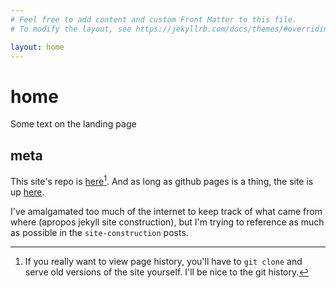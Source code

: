 ```yaml
---
# Feel free to add content and custom Front Matter to this file.
# To modify the layout, see https://jekyllrb.com/docs/themes/#overriding-theme-defaults

layout: home
---
```


# home

Some text on the landing page

## meta

This site's repo is [here](https://github.com/hejohns/hejohns.github.io)[^1].
And as long as github pages is a thing, the site is up [here](https://hejohns.github.io/).

[^1]: If you really want to view page history, you'll have to `git clone` and serve old versions of the site yourself. I'll be nice to the git history.

I've amalgamated too much of the internet to keep track of what came from where
(apropos jekyll site construction),
but I'm trying to reference as much as possible in the `site-construction` posts.
